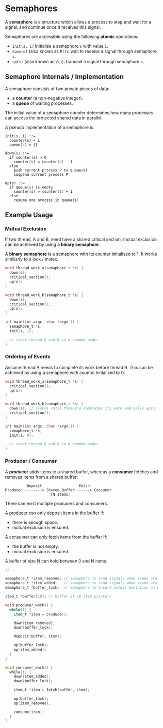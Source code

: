 # Semaphores

A **semaphore** is a structure which allows a process to stop and wait for a signal, and continue once it receives this signal. 

Semaphores are accessible using the following **atomic** operations:

- `init(s, i)` initialise a semaphore `s` with value `i`.
- `down(s)` (also known as `P()`): wait to receive a signal through semaphore `s`.
- `up(s)` (also known as `V()`): transmit a signal through semaphore `s`.

## Semaphore Internals / Implementation

A semaphore consists of two private pieces of data:

- a **counter** (a non-negative integer).
- a **queue** of waiting processes.

The initial value of a semaphore counter determines how many processes can access the protected shared data in parallel.

A pseudo implementation of a semaphore is:

```
init(s, i) ::=
  counter(s) = i
  queue(s) = {}

down(s) ::=
  if counter(s) > 0
    counter(s) = counter(s) - 1
  else
    push current process P to queue(s)
    suspend current process P

up(s) ::=
  if queue(s) is empty
    counter(s) = counter(s) + 1
  else
    resume one process in queue(s)
```

## Example Usage

### Mutual Exclusion

If two thread, A and B, need have a shared critical section, mutual exclusion can be achieved by using a **binary semaphore**.

A **binary semaphore** is a semaphore with its counter initialised to 1. It works similiarly to a lock / mutex.

```c
void thread_work_a(semaphore_t *s) {
  down(s);
  critical_section();
  up(s);
}

void thread_work_b(semaphore_t *s) {
  down(s);
  critical_section();
  up(s);
}

int main(int argc, char *argv[]) {
  semaphore_t *s;
  init(s, 1);

  // start thread A and B in a random order
}
```

### Ordering of Events

Assume thread A needs to complete its work before thread B. This can be achieved by using a semaphore with counter initialised to 0:

```c
void thread_work_a(semaphore_t *s) {
  critical_section();
  up(s);
}

void thread_work_b(semaphore_t *s) {
  down(s); // blocks until thread A completes its work and calls up(s)
  critical_section();
}

int main(int argc, char *argv[]) {
  semaphore_t *s;
  init(s, 0);

  // start thread A and B in a random order
}
```

### Producer / Consumer

A **producer** adds items to a shared buffer, whereas a **consumer** fetches and removes items from a shared buffer:

```
          Deposit                 Fetch
Producer --------> Shared Buffer ------> Consumer
                     (N Items)
```

There can exist multiple producers and consumers.

A producer can only deposit items in the buffer if:

- there is enough space.
- mutual exclusion is ensured.

A consumer can only fetch items from the buffer if:

- the buffer is not empty.
- mutual exclusion is ensured.

A buffer of size N can hold between 0 and N items.

```c 
// ...

semaphore_t *item_removed; // semaphore to send signals when items are removed
semaphore_t *item_added;   // semaphore to send signals when items are added
semaphore_t *buffer_lock;  // semaphore to ensure mutual exclusion on buffer

item_t *buffer[10]; // buffer of 10 item pointers

void producer_work() {
  while(1) {
    item_t *item = produce();

    down(item_removed);
    down(buffer_lock);

    deposit(buffer, item);

    up(buffer_lock);
    up(item_added);
  }
}

void consumer_work() {
  while(1) {
    down(item_added);
    down(buffer_lock);

    item_t *item = fetch(buffer, item);

    up(buffer_lock);
    up(item_removed);

    consume(item);
  }
}

```
